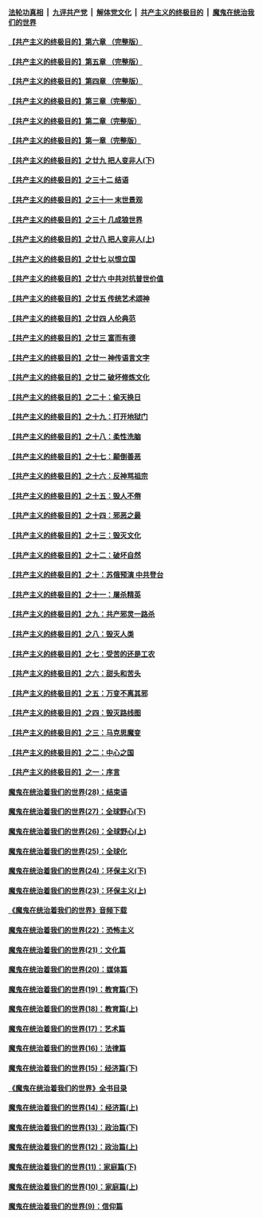 ####  [法轮功真相](../../../../basic/blob/master/README.md?t=10020001) &nbsp;|&nbsp; [九评共产党](../../../../9ping.md/blob/master/README.md?t=10020001) &nbsp;|&nbsp; [解体党文化](../../../../jtdwh.md/blob/master/README.md?t=10020001)  &nbsp;|&nbsp; [共产主义的终极目的](../../../../gczydzjmd.md/blob/master/README.md?t=10020001) &nbsp;|&nbsp; [魔鬼在统治我们的世界](../../../../mgztzwmdsj.md/blob/master/README.md?t=10020001) 

#### [【共产主义的终极目的】第六章 （完整版）](../pages/nsc422/n11428913.md?t=10020001) 

#### [【共产主义的终极目的】第五章 （完整版）](../pages/nsc422/n11428912.md?t=10020001) 

#### [【共产主义的终极目的】第四章 （完整版）](../pages/nsc422/n11428907.md?t=10020001) 

#### [【共产主义的终极目的】第三章（完整版）](../pages/nsc422/n11428848.md?t=10020001) 

#### [【共产主义的终极目的】第二章（完整版）](../pages/nsc422/n11428831.md?t=10020001) 

#### [【共产主义的终极目的】第一章（完整版）](../pages/nsc422/n11417651.md?t=10020001) 

#### [【共产主义的终极目的】之廿九 把人变非人(下)](../pages/nsc422/n11344140.md?t=10020001) 

#### [【共产主义的终极目的】之三十二 结语](../pages/nsc422/n11360535.md?t=10020001) 

#### [【共产主义的终极目的】之三十一 末世景观](../pages/nsc422/n11351129.md?t=10020001) 

#### [【共产主义的终极目的】之三十 几成狼世界](../pages/nsc422/n11348280.md?t=10020001) 

#### [【共产主义的终极目的】之廿八 把人变非人(上)](../pages/nsc422/n11340492.md?t=10020001) 

#### [【共产主义的终极目的】之廿七 以恨立国](../pages/nsc422/n11336944.md?t=10020001) 

#### [【共产主义的终极目的】之廿六 中共对抗普世价值](../pages/nsc422/n11324785.md?t=10020001) 

#### [【共产主义的终极目的】之廿五 传统艺术颂神](../pages/nsc422/n11296396.md?t=10020001) 

#### [【共产主义的终极目的】之廿四 人伦典范](../pages/nsc422/n11296397.md?t=10020001) 

#### [【共产主义的终极目的】之廿三 富而有德](../pages/nsc422/n11283598.md?t=10020001) 

#### [【共产主义的终极目的】之廿一 神传语言文字](../pages/nsc422/n11263265.md?t=10020001) 

#### [【共产主义的终极目的】之廿二 破坏修炼文化](../pages/nsc422/n11245728.md?t=10020001) 

#### [【共产主义的终极目的】之二十：偷天换日](../pages/nsc422/n11238846.md?t=10020001) 

#### [【共产主义的终极目的】之十九：打开地狱门](../pages/nsc422/n11206376.md?t=10020001) 

#### [【共产主义的终极目的】之十八：柔性洗脑](../pages/nsc422/n11199994.md?t=10020001) 

#### [【共产主义的终极目的】之十七：颠倒善恶](../pages/nsc422/n11179782.md?t=10020001) 

#### [【共产主义的终极目的】之十六：反神骂祖宗](../pages/nsc422/n11166798.md?t=10020001) 

#### [【共产主义的终极目的】之十五：毁人不倦](../pages/nsc422/n11166792.md?t=10020001) 

#### [【共产主义的终极目的】之十四：邪恶之最](../pages/nsc422/n11150249.md?t=10020001) 

#### [【共产主义的终极目的】之十三：毁灭文化](../pages/nsc422/n11135227.md?t=10020001) 

#### [【共产主义的终极目的】之十二：破坏自然](../pages/nsc422/n11135214.md?t=10020001) 

#### [【共产主义的终极目的】之十：苏俄预演 中共登台](../pages/nsc422/n11118424.md?t=10020001) 

#### [【共产主义的终极目的】之十一：屠杀精英](../pages/nsc422/n11118442.md?t=10020001) 

#### [【共产主义的终极目的】之九：共产邪灵一路杀](../pages/nsc422/n11114139.md?t=10020001) 

#### [【共产主义的终极目的】之八：毁灭人类](../pages/nsc422/n11108503.md?t=10020001) 

#### [【共产主义的终极目的】之七：受苦的还是工农](../pages/nsc422/n11101809.md?t=10020001) 

#### [【共产主义的终极目的】之六：甜头和苦头](../pages/nsc422/n11096971.md?t=10020001) 

#### [【共产主义的终极目的】之五：万变不离其邪](../pages/nsc422/n11091285.md?t=10020001) 

#### [【共产主义的终极目的】之四：毁灭路线图](../pages/nsc422/n11086284.md?t=10020001) 

#### [【共产主义的终极目的】之三：马克思魔变](../pages/nsc422/n11061941.md?t=10020001) 

#### [【共产主义的终极目的】之二：中心之国](../pages/nsc422/n11047728.md?t=10020001) 

#### [【共产主义的终极目的】之一：序言](../pages/nsc422/n11086077.md?t=10020001) 

#### [魔鬼在统治着我们的世界(28)：结束语](../pages/nsc422/n10936246.md?t=10020001) 

#### [魔鬼在统治着我们的世界(27)：全球野心(下)](../pages/nsc422/n10928319.md?t=10020001) 

#### [魔鬼在统治着我们的世界(26)：全球野心(上)](../pages/nsc422/n10900318.md?t=10020001) 

#### [魔鬼在统治着我们的世界(25)：全球化](../pages/nsc422/n10788205.md?t=10020001) 

#### [魔鬼在统治着我们的世界(24)：环保主义(下)](../pages/nsc422/n10695307.md?t=10020001) 

#### [魔鬼在统治着我们的世界(23)：环保主义(上)](../pages/nsc422/n10688613.md?t=10020001) 

#### [《魔鬼在统治着我们的世界》音频下载](../pages/nsc422/n10635553.md?t=10020001) 

#### [魔鬼在统治着我们的世界(22)：恐怖主义](../pages/nsc422/n10614727.md?t=10020001) 

#### [魔鬼在统治着我们的世界(21)：文化篇](../pages/nsc422/n10597706.md?t=10020001) 

#### [魔鬼在统治着我们的世界(20)：媒体篇](../pages/nsc422/n10586579.md?t=10020001) 

#### [魔鬼在统治着我们的世界(19)：教育篇(下)](../pages/nsc422/n10564808.md?t=10020001) 

#### [魔鬼在统治着我们的世界(18)：教育篇(上)](../pages/nsc422/n10526970.md?t=10020001) 

#### [魔鬼在统治着我们的世界(17)：艺术篇](../pages/nsc422/n10499093.md?t=10020001) 

#### [魔鬼在统治着我们的世界(16)：法律篇](../pages/nsc422/n10485969.md?t=10020001) 

#### [魔鬼在统治着我们的世界(15)：经济篇(下)](../pages/nsc422/n10469975.md?t=10020001) 

#### [《魔鬼在统治着我们的世界》全书目录](../pages/nsc422/n10464261.md?t=10020001) 

#### [魔鬼在统治着我们的世界(14)：经济篇(上)](../pages/nsc422/n10457370.md?t=10020001) 

#### [魔鬼在统治着我们的世界(13)：政治篇(下)](../pages/nsc422/n10448270.md?t=10020001) 

#### [魔鬼在统治着我们的世界(12)：政治篇(上)](../pages/nsc422/n10444576.md?t=10020001) 

#### [魔鬼在统治着我们的世界(11)：家庭篇(下)](../pages/nsc422/n10440961.md?t=10020001) 

#### [魔鬼在统治着我们的世界(10)：家庭篇(上)](../pages/nsc422/n10435448.md?t=10020001) 

#### [魔鬼在统治着我们的世界(9)：信仰篇](../pages/nsc422/n10432159.md?t=10020001) 


